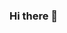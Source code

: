 ### Hi there 👋

<!--
**MattG-bci/MattG-bci** is a ✨ _special_ ✨ repository because its `README.md` (this file) appears on your GitHub profile.

Here are some ideas to get you started:

- 🔭 I’m currently 2nd year Bioengineering student at The University of Sheffield
- 

